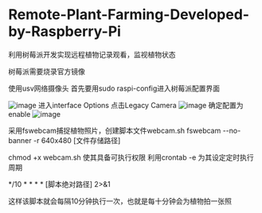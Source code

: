 # Remote-Plant-Farming-Developed-by-Raspberry-Pi
利用树莓派开发实现远程植物记录观看，监视植物状态

树莓派需要烧录官方镜像

使用usv网络摄像头
首先要用sudo raspi-config进入树莓派配置界面

![image](https://user-images.githubusercontent.com/94435405/214190578-114e312a-6827-478c-9ebd-9b22a0b73a98.png)
进入interface Options
点击Legacy Camera
![image](https://user-images.githubusercontent.com/94435405/214191144-4e59cf87-047f-4965-9445-d12f1d9aed27.png)
确定配置为enable
![image](https://user-images.githubusercontent.com/94435405/214191201-86a125a0-5aaa-4ee3-a7be-1c97e3d022d9.png)


采用fswebcam捕捉植物照片，创建脚本文件webcam.sh
fswebcam --no-banner -r 640x480 [文件存储路径]

chmod +x webcam.sh 使其具备可执行权限
利用crontab -e 为其设定定时执行周期

*/10 * * * * [脚本绝对路径] 2>&1

这样该脚本就会每隔10分钟执行一次，也就是每十分钟会为植物拍一张照
